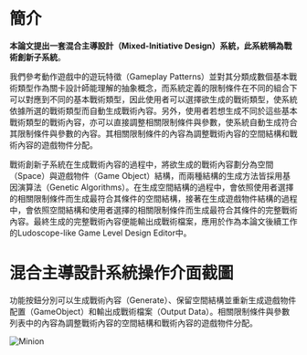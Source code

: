 # 簡介

**本論文提出一套混合主導設計（Mixed-Initiative Design）系統，此系統稱為戰術創新子系統**。

我們參考動作遊戲中的遊玩特徵（Gameplay Patterns）並對其分類成數個基本戰術類型作為關卡設計師能理解的抽象概念，而系統定義的限制條件在不同的組合下可以對應到不同的基本戰術類型，因此使用者可以選擇欲生成的戰術類型，使系統依據所選的戰術類型而自動生成戰術內容。另外，使用者若想生成不同於這些基本戰術類型的戰術內容，亦可以直接調整相關限制條件與參數，使系統自動生成符合其限制條件與參數的內容。其相關限制條件的內容為調整戰術內容的空間結構和戰術內容的遊戲物件分配。

戰術創新子系統在生成戰術內容的過程中，將欲生成的戰術內容劃分為空間（Space）與遊戲物件（Game Object）結構，而兩種結構的生成方法皆採用基因演算法（Genetic Algorithms）。在生成空間結構的過程中，會依照使用者選擇的相關限制條件而生成最符合其條件的空間結構，接著在生成遊戲物件結構的過程中，會依照空間結構和使用者選擇的相關限制條件而生成最符合其條件的完整戰術內容。最終生成的完整戰術內容便能輸出成戰術檔案，應用於作為本論文後續工作的Ludoscope-like Game Level Design Editor中。

# 混合主導設計系統操作介面截圖

功能按鈕分別可以生成戰術內容（Generate）、保留空間結構並重新生成遊戲物件配置（GameObject）和輸出成戰術檔案（Output Data）。相關限制條件與參數列表中的內容為調整戰術內容的空間結構和戰術內容的遊戲物件分配。

![Minion](https://github.com/AllyChen/NTUST-Ally-Thesis/blob/master/figures/userWindow.png)
